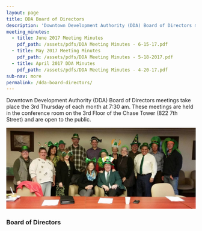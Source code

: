 ```yaml
---
layout: page
title: DDA Board of Directors
description: 'Downtown Development Authority (DDA) Board of Directors meetings take place the 3rd Thursday of each month at 7:30 am. These meetings are held in the conference room on the 3rd Floor of the Chase Tower (822 7th Street) and are open to the public.'
meeting_minutes:
  - title: June 2017 Meeting Minutes
    pdf_path: /assets/pdfs/DDA Meeting Minutes - 6-15-17.pdf
  - title: May 2017 Meeting Minutes
    pdf_path: /assets/pdfs/DDA Meeting Minutes - 5-18-2017.pdf
  - title: April 2017 DDA Minutes
    pdf_path: /assets/pdfs/DDA Meeting Minutes - 4-20-17.pdf
sub-nav: more
permalink: /dda-board-directors/
---
```



Downtown Development Authority (DDA) Board of Directors meetings take place the 3rd Thursday of each month at 7:30 am. These meetings are held in the conference room on the 3rd Floor of the Chase Tower (822 7th Street) and are open to the public.

![DDA Board of Directors](/assets/versions/greeley-dda-board-2---x0-0-1421-606-1200-512x---.jpg)

### Board of Directors

<div class="staff">&nbsp;</div>